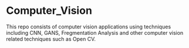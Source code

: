 # Computer_Vision

This repo consists of computer vision applications using techniques including CNN, GANS, Fregmentation Analysis and other computer vision related techniques such as Open CV.
